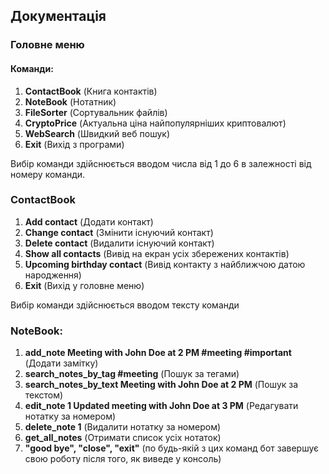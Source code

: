 ## Документація 
### Головне меню
#### Команди:

1. **ContactBook** (Книга контактів)
2. **NoteBook** (Нотатник)
3. **FileSorter** (Сортувальник файлів)
4. **CryptoPrice** (Актуальна ціна найпопулярніших криптовалют)
5. **WebSearch** (Швидкий веб пошук)
6. **Exit** (Вихід з програми)

Вибір команди здійснюється вводом числа від 1 до 6 в залежності від номеру команди.

### ContactBook 

1. **Add contact** (Додати контакт)
2. **Change contact** (Змінити існуючий контакт)
3. **Delete contact** (Видалити існуючий контакт)
4. **Show all contacts** (Вивід на екран усіх збережених контактів)
5. **Upcoming birthday contact** (Вивід контакту з найближчою датою народження)
6. **Exit** (Вихід у головне меню)

Вибір команди здійснюється вводом тексту команди

### NoteBook:
1. **add_note Meeting with John Doe at 2 PM #meeting #important**  (Додати замітку)
2. **search_notes_by_tag #meeting**  (Пошук за тегами)
3. **search_notes_by_text Meeting with John Doe at 2 PM** (Пошук за текстом)
4. **edit_note 1 Updated meeting with John Doe at 3 PM** (Редагувати нотатку за номером)
5. **delete_note 1** (Видалити нотатку за номером)
6. **get_all_notes** (Отримати список усіх нотаток) 
7. **"good bye", "close", "exit"** (по будь-якій з цих команд бот завершує свою роботу після того, як виведе у консоль) 

